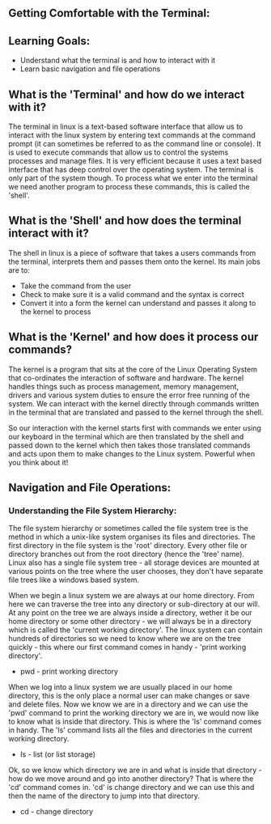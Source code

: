 ## Getting Comfortable with the Terminal:

## Learning Goals:

* Understand what the terminal is and how to interact with it
* Learn basic navigation and file operations

## What is the 'Terminal' and how do we interact with it?

The terminal in linux is a text-based software interface that allow us to interact with the linux system by entering text commands at the command prompt (it can sometimes be referred to as the command line or console). It is used to execute commands that allow us to control the systems processes and manage files. It is very efficient because it uses a text based interface that has deep control over the operating system. The terminal is only part of the system though. To process what we enter into the terminal we need another program to process these commands, this is called the 'shell'.

## What is the 'Shell' and how does the terminal interact with it?

The shell in linux is a piece of software that takes a users commands from the terminal, interprets them and passes them onto the kernel. Its main jobs are to: 

* Take the command from the user
* Check to make sure it is a valid command and the syntax is correct
* Convert it into a form the kernel can understand and passes it along to the kernel to process

## What is the 'Kernel' and how does it process our commands?

The kernel is a program that sits at the core of the Linux Operating System that co-ordinates the interaction of software and hardware. The kernel handles things such as process management, memory management, drivers and various system duties to ensure the error free running of the system. We can interact with the kernel directly through commands written in the terminal that are translated and passed to the kernel through the shell.

So our interaction with the kernel starts first with commands we enter using our keyboard in the terminal which are then translated by the shell and passed down to the kernel which then takes those translated commands and acts upon them to make changes to the Linux system. Powerful when you think about it!

## Navigation and File Operations:

### Understanding the File System Hierarchy:

The file system hierarchy or sometimes called the file system tree is the method in which a unix-like system organises its files and directories. The first directory in the file system is the 'root' directory. Every other file or directory branches out from the root directory (hence the 'tree' name). Linux also has a single file system tree - all storage devices are mounted at various points on the tree where the user chooses, they don't have separate file trees like a windows based system.

When we begin a linux system we are always at our home directory. From here we can traverse the tree into any directory or sub-directory at our will. At any point on the tree we are always inside a directory, wether it be our home directory or some other directory - we will always be in a directory which is called the 'current working directory'. The linux system can contain hundreds of directories so we need to know where we are on the tree quickly - this where our first command comes in handy - 'print working directory'.

- pwd - print working directory

When we log into a linux system we are usually placed in our home directory, this is the only place a normal user can make changes or save and delete files. Now we know we are in a directory and we can use the 'pwd' command to print the working directory we are in, we would now like to know what is inside that directory. This is where the 'ls' command comes in handy. The 'ls' command lists all the files and directories in the current working directory.

- ls - list (or list storage)

Ok, so we know which directory we are in and what is inside that directory - how do we move around and go into another directory? That is where the 'cd' command comes in. 'cd' is change directory and we can use this and then the name of the directory to jump into that directory.

- cd - change directory

